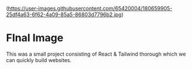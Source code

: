 (https://user-images.githubusercontent.com/65420004/180659905-25df4a63-6f62-4a09-85a5-86803d7796b2.jpg)


# FInal Image


 
This was a small project consisting of React & Tailwind thorough which we can quickly build websites. 
